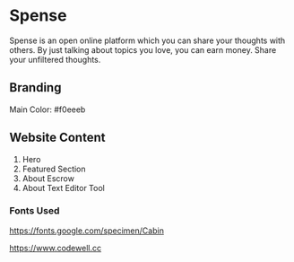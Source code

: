 # Spense

Spense is an open online platform which you can share your thoughts with others. By just talking about topics you love, you can earn money. Share your unfiltered thoughts.

## Branding

Main Color: #f0eeeb

## Website Content

1. Hero
2. Featured Section
3. About Escrow
4. About Text Editor Tool

### Fonts Used

https://fonts.google.com/specimen/Cabin

https://www.codewell.cc
